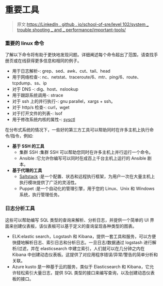 # 重要工具

> 原文:[https://LinkedIn . github . io/school-of-sre/level 102/system _ trouble shooting _ and _ performance/important-tools/](https://linkedin.github.io/school-of-sre/level102/system_troubleshooting_and_performance/important-tools/)

### 重要的 linux 命令

了解以下命令将有助于更快地发现问题。详细阐述每个命令超出了范围，请查找手册页或在线获得更多信息和相同的例子。

*   用于日志解析-: grep、sed、awk、cut、tail、head
*   用于网络检查-: nc、netstat、traceroute/6、mtr、ping/6、route、tcpdump、ss、ip
*   对于 DNS -: dig、host、nslookup
*   用于跟踪系统调用-: strace
*   对于 ssh 上的并行执行-: gnu parallel，xargs + ssh。
*   对于 http/s 检查-: curl，wget
*   对于打开文件的列表-: lsof
*   用于修改系统内核的属性-: [sysctl](https://man7.org/linux/man-pages/man8/sysctl.8.html)

在分布式系统的情况下，一些好的第三方工具可以帮助同时在许多主机上执行命令/指令，例如:

*   **基于 SSH 的工具**
    *   集群 SSH :集群 SSH 可以帮助您同时在许多主机上并行运行一个命令。
    *   Ansible :它允许你编写可以同时在成百上千台主机上运行的 Ansible 剧本。
*   **基于代理的工具**
    *   [Saltstack](https://github.com/saltstack/salt) :是一个配置、状态和远程执行框架，为用户一次在大量主机上执行模块提供了广泛的灵活性。
    *   Puppet :是一个自动化的管理引擎，用于您的 Linux、Unix 和 Windows 系统，执行管理任务。

### 日志分析工具

这些可以帮助编写 SQL 类型的查询来解析、分析日志，并提供一个简单的 UI 界面来创建仪表板，该仪表板可以基于定义的查询呈现各种类型的图表。

*   ELK:elastic search，Logstash 和 Kibana，提供一套工具和服务，可以方便快捷地解析日志、索引日志和分析日志。一旦日志/数据通过 logstash 进行解析/过滤，并在 elasticsearch 中建立索引，人们就可以在几分钟之内在 Kibana 中创建动态仪表板。这提供了对应用程序错误/异常/警告的简单分析和关联。
*   Azure kusto 是一种基于云的服务，类似于 Elasticsearch 和 Kibana，它允许轻松索引大量日志，提供 SQL 类型的接口来编写查询，以及创建动态仪表板的接口。